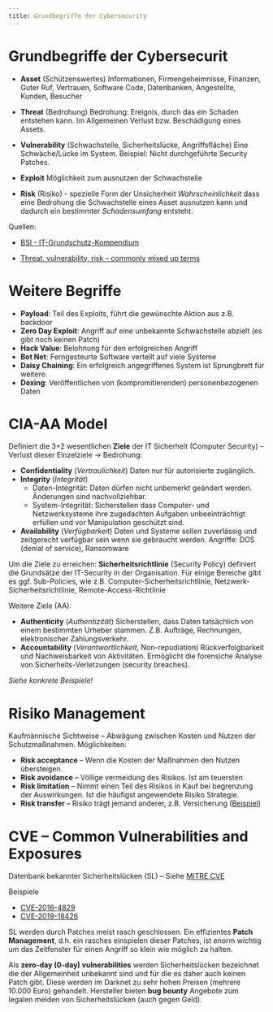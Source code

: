 ```yaml
---
title: Grundbegriffe der Cybersecurity
---
```




# Grundbegriffe der Cybersecurit

- **Asset** (Schützenswertes)
  Informationen, Firmengeheimnisse, Finanzen, Guter Ruf, Vertrauen, Software Code, Datenbanken, Angestellte, Kunden, Besucher


- **Threat** (Bedrohung)
  Bedrohung: Ereignis, durch das ein Schaden entstehen kann. Im Allgemeinen Verlust bzw. Beschädigung eines Assets.
- **Vulnerability** (Schwachstelle, Sicherheitslücke, Angriffsfläche)
  Eine Schwäche/Lücke im System. Beispiel: Nicht durchgeführte Security Patches.
- **Exploit**
  Möglichkeit zum ausnutzen der Schwachstelle
- **Risk** (Risiko) - spezielle Form der Unsicherheit
  *Wahrscheinlichkeit* dass eine Bedrohung die Schwachstelle eines Asset ausnutzen kann und dadurch ein bestimmter *Schadensumfang* entsteht.

Quellen:

- [BSI - IT-Grund­schutz-Kom­pen­di­um](https://www.bsi.bund.de/DE/Themen/ITGrundschutz/ITGrundschutzKompendium/vorkapitel/Glossar_.html)


- [Threat, vulnerability, risk – commonly mixed up terms](https://www.threatanalysis.com/2010/05/03/threat-vulnerability-risk-commonly-mixed-up-terms/)



# Weitere Begriffe

- **Payload**: Teil des Exploits, führt die gewünschte Aktion aus z.B. backdoor
- **Zero Day Exploit**: Angriff auf eine unbekannte Schwachstelle abzielt (es gibt noch keinen Patch)
- **Hack Value**: Belohnung für den erfolgreichen Angriff
- **Bot Net**: Ferngesteurte Software verteilt auf viele Systeme
- **Daisy Chaining**: Ein erfolgreich angegriffenes System ist Sprungbrett für weitere.
- **Doxing**: Veröffentlichen von (kompromitierenden) personenbezogenen Daten



# CIA-AA Model

Definiert die 3+2 wesentlichen **Ziele** der IT Sicherheit (Computer Security) – Verlust dieser Einzelziele → Bedrohung:

- **Confidentiality** (*Vertraulichkeit*)
  Daten nur für autorisierte zugänglich.
- **Integrity** (*Integrität*)
  - Daten-Integrität: Daten dürfen nicht unbemerkt geändert werden. Änderungen sind nachvollziehbar. 
  - System-Integrität: Sicherstellen dass Computer- und Netzwerksysteme ihre zugedachten Aufgaben unbeeinträchtigt erfüllen und vor Manipulation geschützt sind.
- **Availability** (*Verfügbarkeit*)
  Daten und Systeme sollen zuverlässig und zeitgerecht verfügbar sein wenn sie gebraucht werden. Angriffe: DOS (denial of service), Ransomware



Um die Ziele zu erreichen: **Sicherheitsrichtlinie** (Security Policy) definiert die Grundsätze der IT-Security in der Organisation. Für einige Bereiche gibt es ggf. Sub-Policies, wie z.B. Computer-Sicherheitsrichtlinie, Netzwerk-Sicherheitsrichtlinie, Remote-Access-Richtlinie



Weitere Ziele (AA):

- **Authenticity** (*Authentizität*)
  Sicherstellen, dass Daten tatsächlich von einem bestimmten Urheber stammen. Z.B. Aufträge, Rechnungen, elektronischer Zahlungsverkehr.
- **Accountability** (*Verantwortlichkeit*, Non-repudiation)
  Rückverfolgbarkeit und Nachweisbarkeit von Aktivitäten. Ermöglicht die forensiche Analyse von Sicherheits-Verletzungen (security breaches).

*Siehe konkrete Beispiele!*





# Risiko Management

Kaufmännische Sichtweise – Abwägung zwischen Kosten und Nutzen der Schutzmaßnahmen. Möglichkeiten:

-   **Risk acceptance** – Wenn die Kosten der Maßnahmen den Nutzen übersteigen.
-   **Risk avoidance** – Völlige vermeidung des Risikos. Ist am teuersten
-   **Risk limitation** – Nimmt einen Teil des Risikos in Kauf bei begrenzung der Auswirkungen. Ist die häufigst angewendete Risiko Strategie.
-   **Risk transfer** – Risiko trägt jemand anderer, z.B. Versicherung ([Beispiel](https://www.wienerstaedtische.at/firmenkunden/betrieb-absicherung/technik-it/cyber-versicherung-premium.html))





# CVE – Common Vulnerabilities and Exposures

Datenbank bekannter Sicherheitslücken (SL) – Siehe [MITRE CVE](https://cve.mitre.org/index.html)

Beispiele

-   [CVE-2016-4829](https://cve.mitre.org/cgi-bin/cvename.cgi?name=CVE-2016-4829)
-   [CVE-2019-18426](https://cve.mitre.org/cgi-bin/cvename.cgi?name=CVE-2019-18426)

SL werden durch Patches meist rasch geschlossen. Ein effizientes **Patch Management**, d.h. ein rasches einspielen dieser Patches, ist enorm wichtig um das Zeitfenster für einen  Angriff so klein wie möglich zu halten.

Als **zero-day (0-day) vulnerabilities** werden Sicherheitslücken bezeichnet die der Allgemeinheit unbekannt sind und für die es daher auch keinen Patch gibt. Diese werden im Darknet zu sehr hohen Preisen (mehrere 10.000 Euro) gehandelt. Hersteller bieten **bug bounty** Angebote zum legalen melden von Sicherheitslücken (auch gegen Geld).
